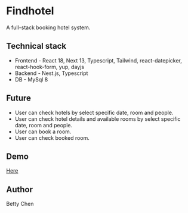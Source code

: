 # Findhotel

A full-stack booking hotel system.

## Technical stack

- Frontend - React 18, Next 13, Typescript, Tailwind, react-datepicker, react-hook-form, yup, dayjs
- Backend - Nest.js, Typescript
- DB - MySql 8

## Future
- User can check hotels by select specific date, room and people.
- User can check hotel details and available rooms by select specific date, room and people.
- User can book a room.
- User can check booked room.
## Demo

[Here](https://www.veed.io/view/a5e3cf6b-c08a-47a6-9ab5-9780c1204309/)

## Author

Betty Chen